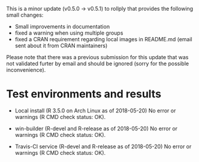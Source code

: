 
This is a minor update (v0.5.0 -> v0.5.1) to rollply that provides
the following small changes:

  * Small improvements in documentation
  * fixed a warning when using multiple groups
  * fixed a CRAN requirement regarding local images in README.md
    (email sent about it from CRAN maintainers)

Please note that there was a previous submission for this
update that was not validated furter by email and should be
ignored (sorry for the possible inconvenience).

# Test environments and results

* Local install (R 3.5.0 on Arch Linux as of 2018-05-20)
  No error or warnings (R CMD check status: OK).

* win-builder (R-devel and R-release as of 2018-05-20)
  No error or warnings (R CMD check status: OK).

* Travis-CI service (R-devel and R-release as of 2018-05-20)
  No error or warnings (R CMD check status: OK).
